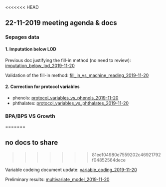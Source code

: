 <<<<<<< HEAD
## 22-11-2019 meeting agenda & docs

### Sepages data

#### 1. Imputation below LOD

Previous doc justifying the fill-in method (no need to review): [imputation_below_lod_2019-11-20](docs/imputation_below_lod_2019-11-20.html)

Validation of the fill-in method: [fill_in_vs_machine_reading_2019-11-20](docs/fill_in_vs_machine_reading_2019-11-20.html)

#### 2. Correction for protocol variables

* phenols: [protocol_variables_vs_phenols_2019-11-20](docs/protocol_variables_vs_phenols_2019-11-20.html)
* phthalates: [protocol_variables_vs_phthalates_2019-11-20](docs/protocol_variables_vs_phthalates_2019-11-20.html)

### BPA/BPS VS Growth 
=======
## no docs to share
>>>>>>> 81ee104980e7559202c46921792f04852564dece

Variable codeing document update: [variable_coding_2019-11-20](docs/variable_coding_2019-11-20.html)

Preliminary results: [multivariate_model_2019-11-20](docs/multivariate_model_2019-11-20.html)



